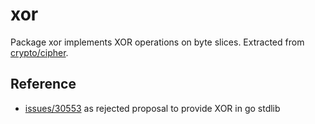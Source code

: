 # xor

Package xor implements XOR operations on byte slices.
Extracted from [crypto/cipher](https://golang.org/src/crypto/cipher/xor_generic.go).

## Reference

* [issues/30553](https://github.com/golang/go/issues/30553) as rejected proposal to provide XOR in go stdlib
